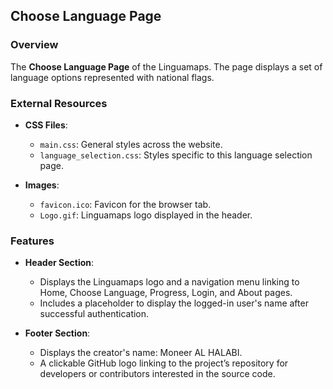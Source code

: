 

## Choose Language Page

### Overview
The **Choose Language Page** of the Linguamaps. The page displays a set of language options represented with national flags.

### External Resources
- **CSS Files**: 
  - `main.css`: General styles across the website.
  - `language_selection.css`: Styles specific to this language selection page.

- **Images**:
  - `favicon.ico`: Favicon for the browser tab.
  - `Logo.gif`: Linguamaps logo displayed in the header.

### Features
- **Header Section**:
  - Displays the Linguamaps logo and a navigation menu linking to Home, Choose Language, Progress, Login, and About pages.
  - Includes a placeholder to display the logged-in user's name after successful authentication.

- **Footer Section**:
  - Displays the creator's name: Moneer AL HALABI.
  - A clickable GitHub logo linking to the project’s repository for developers or contributors interested in the source code.